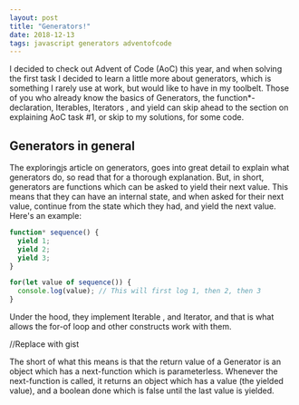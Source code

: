 ```yaml
---
layout: post
title: "Generators!"
date: 2018-12-13
tags: javascript generators adventofcode
---
```


I decided to check out Advent of Code (AoC) this year, and when solving the first task I decided to learn a little more about generators, which is something I rarely use at work, but would like to have in my toolbelt. Those of you who already know the basics of Generators, the function*-declaration, Iterables, Iterators , and yield can skip ahead to the section on explaining AoC task #1, or skip to my solutions, for some code.

Generators in general
---
The exploringjs article on generators, goes into great detail to explain what generators do, so read that for a thorough explanation. But, in short, generators are functions which can be asked to yield their next value. This means that they can have an internal state, and when asked for their next value, continue from the state which they had, and yield the next value. Here's an example:

```js
function* sequence() {
  yield 1;
  yield 2;
  yield 3;
}

for(let value of sequence()) {
  console.log(value); // This will first log 1, then 2, then 3
}
```

Under the hood, they implement Iterable , and Iterator, and that is what allows the for-of loop and other constructs work with them. 

//Replace with gist

The short of what this means is that the return value of a Generator is an object which has a next-function which is parameterless. Whenever the next-function is called, it returns an object which has a value (the yielded value), and a boolean done which is false until the last value is yielded.